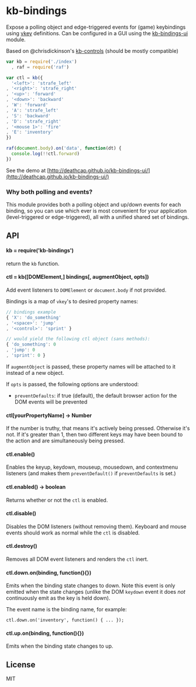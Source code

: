 # kb-bindings

Expose a polling object and edge-triggered events for (game) keybindings using [vkey](https://github.com/chrisdickinson/vkey/) definitions.
Can be configured in a GUI using the [kb-bindings-ui](https://github.com/deathcap/kb-bindings-ui) module.

Based on @chrisdickinson's [kb-controls](https://github.com/chrisdickinson/kb-controls) (should be mostly compatible)

```javascript
var kb = require('./index')
  , raf = require('raf')

var ctl = kb({
  '<left>': 'strafe_left'
, '<right>': 'strafe_right'
, '<up>': 'forward'
, '<down>': 'backward'
, 'W': 'forward'
, 'A': 'strafe_left'
, 'S': 'backward'
, 'D': 'strafe_right'
, '<mouse 1>': 'fire'
, 'E': 'inventory'
})

raf(document.body).on('data', function(dt) {
  console.log(!!ctl.forward)
})

```

See the demo at [http://deathcap.github.io/kb-bindings-ui/](http://deathcap.github.io/kb-bindings-ui/)

### Why both polling and events?

This module provides both a polling object and up/down events for each binding, so you
can use which ever is most convenient for your application (level-triggered or edge-triggered),
all with a unified shared set of bindings.

## API

#### kb = require('kb-bindings')

return the `kb` function.

#### ctl = kb([DOMElement,] bindings[, augmentObject, opts])

Add event listeners to `DOMElement` or `document.body` if not provided.

Bindings is a map of `vkey`'s to desired property names:

```javascript
// bindings example
{ 'X': 'do_something'
, '<space>': 'jump'
, '<control>': 'sprint' }

// would yield the following ctl object (sans methods):
{ 'do_something': 0
, 'jump': 0
, 'sprint': 0 }
```

If `augmentObject` is passed, these property names will be attached to it instead
of a new object.

If `opts` is passed, the following options are understood:

* `preventDefaults`: if true (default), the default browser action for the DOM events will be prevented

#### ctl[yourPropertyName] -> Number

If the number is truthy, that means it's actively being pressed. Otherwise it's not. If it's
greater than 1, then two different keys may have been bound to the action and are simultaneously being pressed.

#### ctl.enable()

Enables the keyup, keydown, mouseup, mousedown, and contextmenu listeners (and makes them `preventDefault()` if `preventDefaults` is set.)

#### ctl.enabled() -> boolean

Returns whether or not the `ctl` is enabled.

#### ctl.disable()

Disables the DOM listeners (without removing them). Keyboard and mouse events should work
as normal while the `ctl` is disabled.

#### ctl.destroy()

Removes all DOM event listeners and renders the `ctl` inert.

#### ctl.down.on(binding, function(){})

Emits when the binding state changes to down. Note this event is only emitted when the
state changes (unlike the DOM `keydown` event it does _not_ continuously emit as the key
is held down).

The event name is the binding name, for example:

    ctl.down.on('inventory', function() { ... });

#### ctl.up.on(binding, function(){})

Emits when the binding state changes to up.

## License

MIT


